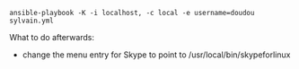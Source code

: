 ~~~
ansible-playbook -K -i localhost, -c local -e username=doudou sylvain.yml
~~~

What to do afterwards:
- change the menu entry for Skype to point to /usr/local/bin/skypeforlinux

